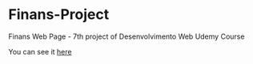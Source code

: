 # Finans-Project
Finans Web Page - 7th project of Desenvolvimento Web Udemy Course

You can see it [here](https://camilavcoutinho.github.io/Finans/)
